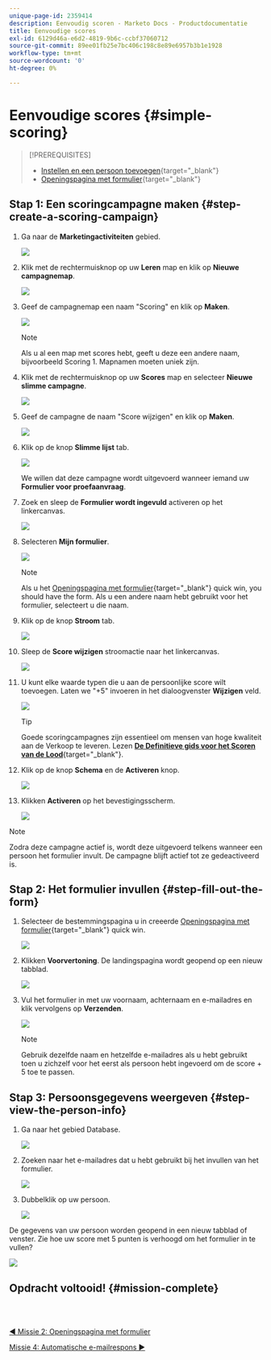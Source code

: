 ```yaml
---
unique-page-id: 2359414
description: Eenvoudig scoren - Marketo Docs - Productdocumentatie
title: Eenvoudige scores
exl-id: 6129d46a-e6d2-4819-9b6c-ccbf37060712
source-git-commit: 89ee01fb25e7bc406c198c8e89e6957b3b1e1928
workflow-type: tm+mt
source-wordcount: '0'
ht-degree: 0%

---
```


# Eenvoudige scores {#simple-scoring}

>[!PREREQUISITES]
>
>* [Instellen en een persoon toevoegen](/help/marketo/getting-started/quick-wins/get-set-up-and-add-a-person.md){target=&quot;_blank&quot;}
>* [Openingspagina met formulier](/help/marketo/getting-started/quick-wins/landing-page-with-a-form.md){target=&quot;_blank&quot;}


## Stap 1: Een scoringcampagne maken {#step-create-a-scoring-campaign}

1. Ga naar de **Marketingactiviteiten** gebied.

   ![](assets/simple-scoring-1.png)

1. Klik met de rechtermuisknop op uw **Leren** map en klik op **Nieuwe campagnemap**.

   ![](assets/simple-scoring-2.png)

1. Geef de campagnemap een naam &quot;Scoring&quot; en klik op **Maken**.

   ![](assets/simple-scoring-3.png)

   >[!NOTE]
   >
   >Als u al een map met scores hebt, geeft u deze een andere naam, bijvoorbeeld Scoring 1. Mapnamen moeten uniek zijn.

1. Klik met de rechtermuisknop op uw **Scores** map en selecteer **Nieuwe slimme campagne**.

   ![](assets/simple-scoring-4.png)

1. Geef de campagne de naam &quot;Score wijzigen&quot; en klik op **Maken**.

   ![](assets/simple-scoring-5.png)

1. Klik op de knop **Slimme lijst** tab.

   ![](assets/simple-scoring-6.png)

   We willen dat deze campagne wordt uitgevoerd wanneer iemand uw **Formulier voor proefaanvraag**.

1. Zoek en sleep de **Formulier wordt ingevuld** activeren op het linkercanvas.

   ![](assets/simple-scoring-7.png)

1. Selecteren **Mijn formulier**.

   ![](assets/simple-scoring-8.png)

   >[!NOTE]
   >
   >Als u het [Openingspagina met formulier](/help/marketo/getting-started/quick-wins/landing-page-with-a-form.md){target=&quot;_blank&quot;} quick win, you should have the form. Als u een andere naam hebt gebruikt voor het formulier, selecteert u die naam.

1. Klik op de knop **Stroom** tab.

   ![](assets/simple-scoring-9.png)

1. Sleep de **Score wijzigen** stroomactie naar het linkercanvas.

   ![](assets/simple-scoring-10.png)

1. U kunt elke waarde typen die u aan de persoonlijke score wilt toevoegen. Laten we &quot;+5&quot; invoeren in het dialoogvenster **Wijzigen** veld.

   ![](assets/simple-scoring-11.png)

   >[!TIP]
   >
   >Goede scoringcampagnes zijn essentieel om mensen van hoge kwaliteit aan de Verkoop te leveren. Lezen [**De Definitieve gids voor het Scoren van de Lood**](https://www.marketo.com/definitive-guides/lead-scoring/){target=&quot;_blank&quot;}.

1. Klik op de knop **Schema** en de **Activeren** knop.

   ![](assets/simple-scoring-12.png)

1. Klikken **Activeren** op het bevestigingsscherm.

   ![](assets/simple-scoring-13.png)

>[!NOTE]
>
>Zodra deze campagne actief is, wordt deze uitgevoerd telkens wanneer een persoon het formulier invult. De campagne blijft actief tot ze gedeactiveerd is.

## Stap 2: Het formulier invullen {#step-fill-out-the-form}

1. Selecteer de bestemmingspagina u in creeerde [Openingspagina met formulier](/help/marketo/getting-started/quick-wins/landing-page-with-a-form.md){target=&quot;_blank&quot;} quick win.

   ![](assets/simple-scoring-14.png)

1. Klikken **Voorvertoning**. De landingspagina wordt geopend op een nieuw tabblad.

   ![](assets/simple-scoring-15.png)

1. Vul het formulier in met uw voornaam, achternaam en e-mailadres en klik vervolgens op **Verzenden**.

   ![](assets/simple-scoring-16.png)

   >[!NOTE]
   >
   >Gebruik dezelfde naam en hetzelfde e-mailadres als u hebt gebruikt toen u zichzelf voor het eerst als persoon hebt ingevoerd om de score + 5 toe te passen.

## Stap 3: Persoonsgegevens weergeven {#step-view-the-person-info}

1. Ga naar het gebied Database.

   ![](assets/simple-scoring-17.png)

1. Zoeken naar het e-mailadres dat u hebt gebruikt bij het invullen van het formulier.

   ![](assets/simple-scoring-18.png)

1. Dubbelklik op uw persoon.

   ![](assets/simple-scoring-19.png)

De gegevens van uw persoon worden geopend in een nieuw tabblad of venster. Zie hoe uw score met 5 punten is verhoogd om het formulier in te vullen?

![](assets/simple-scoring-20.png)

## Opdracht voltooid! {#mission-complete}

<br> 

[◄ Missie 2: Openingspagina met formulier](/help/marketo/getting-started/quick-wins/landing-page-with-a-form.md)

[Missie 4: Automatische e-mailrespons ►](/help/marketo/getting-started/quick-wins/email-auto-response.md)

